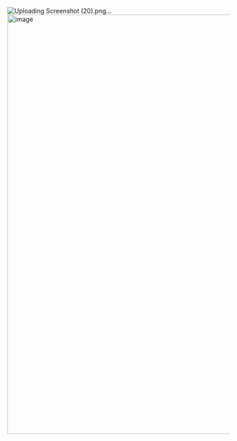 ![Uploading Screenshot (20).png…]()
<img width="951" alt="image" src="https://github.com/user-attachments/assets/aaaff54b-e2ea-4314-ab43-ddf7c97acfbe" />
